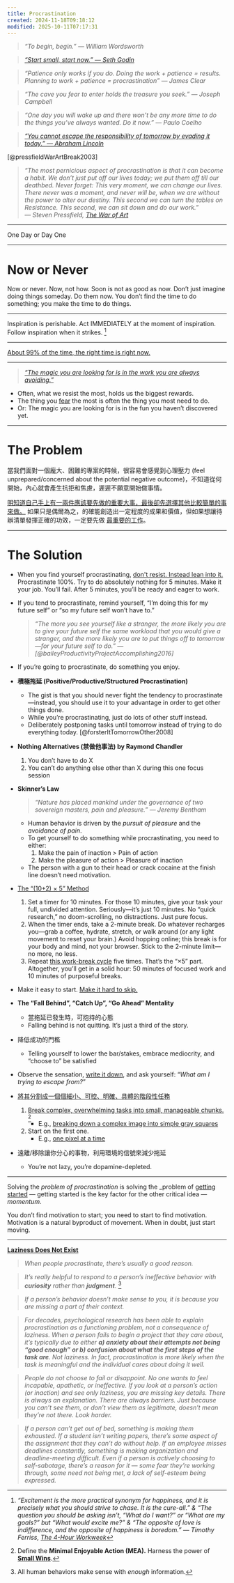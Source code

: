 ```yaml
---
title: Procrastination
created: 2024-11-18T09:18:12
modified: 2025-10-11T07:17:31
---
```


> _“To begin, begin.” — William Wordsworth_

> [*“Start small, start now.” — Seth Godin*](https://seths.blog/2017/12/start-small-start-now/)

> _“Patience only works if you do. Doing the work + patience = results. Planning to work + patience = procrastination” — James Clear_

> _“The cave you fear to enter holds the treasure you seek.” — Joseph Campbell_

> _“One day you will wake up and there won’t be any more time to do the things you’ve always wanted. Do it now.” — Paulo Coelho_

> _[“You cannot escape the responsibility of tomorrow by evading it today.” — Abraham Lincoln](https://www.brainyquote.com/quotes/abraham_lincoln_101733)_

[@pressfieldWarArtBreak2003]

> _“The most pernicious aspect of procrastination is that it can become a habit. We don’t just put off our lives today; we put them off till our deathbed. Never forget: This very moment, we can change our lives. There never was a moment, and never will be, when we are without the power to alter our destiny. This second we can turn the tables on Resistance. This second, we can sit down and do our work.” ― Steven Pressfield, [The War of Art](https://www.goodreads.com/work/quotes/722104)_

---

One Day or Day One

---

# Now or Never

Now or never. Now, not how. Soon is not as good as now. Don’t just imagine doing things someday. Do them now. You don’t find the time to do something; you make the time to do things.

---

Inspiration is perishable. Act IMMEDIATELY at the moment of inspiration. Follow inspiration when it strikes. [^1]

---

[About 99% of the time, the right time is right now.](https://kk.org/thetechnium/103-bits-of-advice-i-wish-i-had-known/)

---

> _[“The magic you are looking for is in the work you are always avoiding.”](https://www.youtube.com/shorts/E0SkEQ1e3P0)_

* Often, what we resist the most, holds us the biggest rewards.
* The thing you [fear](fear.md) the most is often the thing you most need to do.
* Or: The magic you are looking for is in the fun you haven’t discovered yet.

---

# The Problem

當我們面對一個龐大、困難的專案的時候，很容易會感覺到心理壓力 (feel unprepared/concerned about the potential negative outcome)，不知道從何開始，內心就會產生抗拒和焦慮，遲遲不願意開始做事情。

[明知道自己手上有一兩件應該要先做的重要大事，最後卻先選擇其他比較簡單的事來做。](two-types-of-work.md) 如果只是偶爾為之，的確能創造出一定程度的成果和價值，但如果想讓待辦清單發揮正確的功效，一定要先做 [最重要的工作](Eat%20the%20biggest%20frog%20first%20thing%20in%20the%20morning.md)。

---

# The Solution

* When you find yourself procrastinating, [don't resist. Instead lean into it.](Acceptance%20and%20Commitment%20Therapy.md) Procrastinate 100%. Try to do absolutely nothing for 5 minutes. Make it your job. You’ll fail. After 5 minutes, you’ll be ready and eager to work.
* If you tend to procrastinate, remind yourself, “I’m doing this for my future self” or “so my future self won’t have to.”

	> _“The more you see yourself like a stranger, the more likely you are to give your future self the same workload that you would give a stranger, and the more likely you are to put things off to tomorrow—for your future self to do.” — [@baileyProductivityProjectAccomplishing2016]_

* If you’re going to procrastinate, do something you enjoy.
* **積極拖延 (Positive/Productive/Structured Procrastination)**
	* The gist is that you should never fight the tendency to procrastinate—instead, you should use it to your advantage in order to get other things done.
	* While you’re procrastinating, just do lots of other stuff instead.
	* Deliberately postponing tasks until tomorrow instead of trying to do everything today. [@forsterItTomorrowOther2008]
* **Nothing Alternatives (禁做他事法) by Raymond Chandler**
	1. You don’t have to do X
	2. You can’t do anything else other than X during this one focus session
* **Skinner’s Law**

	> _“Nature has placed mankind under the governance of two sovereign masters, pain and pleasure.” — Jeremy Bentham_

	* Human behavior is driven by the _pursuit of pleasure_ and the _avoidance of pain_.
	* To get yourself to do something while procrastinating, you need to either:
		1. Make the pain of inaction \> Pain of action
		2. Make the pleasure of action \> Pleasure of inaction
	* The person with a gun to their head or crack cocaine at the finish line doesn’t need motivation.
* [The “(10+2) × 5” Method](https://www.reddit.com/r/productivity/s/LGYDi5SCQM)
	1. Set a timer for 10 minutes. For those 10 minutes, give your task your full, undivided attention. Seriously—it’s just 10 minutes. No “quick research,” no doom-scrolling, no distractions. Just pure focus.
	2. When the timer ends, take a 2-minute break. Do whatever recharges you—grab a coffee, hydrate, stretch, or walk around (or any light movement to reset your brain.) Avoid hopping online; this break is for your body and mind, not your browser. Stick to the 2-minute limit—no more, no less.
	3. Repeat [this work-break cycle](the-pomodoro-technique.md) five times. That’s the “×5” part. Altogether, you’ll get in a solid hour: 50 minutes of focused work and 10 minutes of purposeful breaks.
* Make it easy to start. [Make it hard to skip.](https://sketchplanations.com/the-power-of-streaks)
* **The “Fall Behind”, “Catch Up”, “Go Ahead” Mentality**
	* 當拖延已發生時，可抱持的心態
	* Falling behind is not quitting. It’s just a third of the story.
* 降低成功的門檻
	* Telling yourself to lower the bar/stakes, embrace mediocrity, and “choose to” be satisfied
* Observe the sensation, [write it down](implementation-intentions.md), and ask yourself: “_What am I trying to escape from?_”
* [將其分割成一個個細小、可控、明確、具體的階段性任務](the-growth-mindset.md)
	1. [Break complex, overwhelming tasks into small, manageable chunks.](https://youtu.be/TQMbvJNRpLE) [^2]
		* E.g., [breaking down a complex image into simple gray squares](https://www.youtube.com/watch?v=TQMbvJNRpLE&t=10)
	2. Start on the first one.
		* E.g., [one pixel at a time](https://www.youtube.com/watch?v=TQMbvJNRpLE&t=10)
* 遠離/移除讓你分心的事物，利用環境的信號來減少拖延
	* You’re not lazy, you’re dopamine-depleted.

---

Solving the _problem of procrastination_ is solving the _problem of [getting started](just-getting-started.md) — getting started is the key factor for the other critical idea — _momentum_.

You don’t find motivation to start; you need to start to find motivation. Motivation is a natural byproduct of movement. When in doubt, just start moving.

---

**[Laziness Does Not Exist](https://humanparts.medium.com/laziness-does-not-exist-3af27e312d01)**

> _When people procrastinate, there’s usually a good reason._

> _It’s really helpful to respond to a person’s ineffective behavior with **curiosity** rather than **judgment**._ [^3]

> _If a person’s behavior doesn’t make sense to you, it is because you are missing a part of their context._

> _For decades, psychological research has been able to explain procrastination as a functioning problem, not a consequence of laziness. When a person fails to begin a project that they care about, it’s typically due to either **a) anxiety about their attempts not being “good enough” or b) confusion about what the first steps of the task are**. Not laziness. In fact, procrastination is more likely when the task is meaningful and the individual cares about doing it well._

> _People do not choose to fail or disappoint. No one wants to feel incapable, apathetic, or ineffective. If you look at a person’s action (or inaction) and see only laziness, you are missing key details. There is always an explanation. There are always barriers. Just because you can’t see them, or don’t view them as legitimate, doesn’t mean they’re not there. Look harder._

> _If a person can’t get out of bed, something is making them exhausted. If a student isn’t writing papers, there’s some aspect of the assignment that they can’t do without help. If an employee misses deadlines constantly, something is making organization and deadline-meeting difficult. Even if a person is actively choosing to self-sabotage, there’s a reason for it — some fear they’re working through, some need not being met, a lack of self-esteem being expressed._

[^1]: _“Excitement is the more practical synonym for happiness, and it is precisely what you should strive to chase. It is the cure-all.” \& “The question you should be asking isn’t, “What do I want?” or “What are my goals?” but “What would excite me?” \& “The opposite of love is indifference, and the opposite of happiness is boredom.” ― Timothy Ferriss, [The 4-Hour Workweek](https://www.goodreads.com/work/quotes/1885647)_
[^2]: Define the **Minimal Enjoyable Action (MEA).** Harness the power of **[Small Wins](Always%20start%20small.md)**.
[^3]: All human behaviors make sense with _enough_ information.
